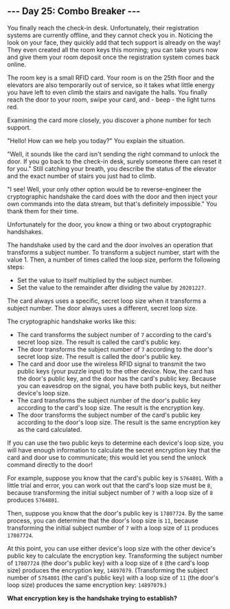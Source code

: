 ## --- Day 25: Combo Breaker ---

You finally reach the check-in desk. Unfortunately, their registration systems are currently offline, and they cannot check you in. Noticing the look on your face, they quickly add that tech support is already on the way! They even created all the room keys this morning; you can take yours now and give them your room deposit once the registration system comes back online.

The room key is a small RFID card. Your room is on the 25th floor and the elevators are also temporarily out of service, so it takes what little energy you have left to even climb the stairs and navigate the halls. You finally reach the door to your room, swipe your card, and - beep - the light turns red.

Examining the card more closely, you discover a phone number for tech support.

"Hello! How can we help you today?" You explain the situation.

"Well, it sounds like the card isn't sending the right command to unlock the door. If you go back to the check-in desk, surely someone there can reset it for you." Still catching your breath, you describe the status of the elevator and the exact number of stairs you just had to climb.

"I see! Well, your only other option would be to reverse-engineer the cryptographic handshake the card does with the door and then inject your own commands into the data stream, but that's definitely impossible." You thank them for their time.

Unfortunately for the door, you know a thing or two about cryptographic handshakes.

The handshake used by the card and the door involves an operation that transforms a subject number. To transform a subject number, start with the value 1. Then, a number of times called the loop size, perform the following steps:

- Set the value to itself multiplied by the subject number.
- Set the value to the remainder after dividing the value by `20201227`.

The card always uses a specific, secret loop size when it transforms a subject number. The door always uses a different, secret loop size.

The cryptographic handshake works like this:

- The card transforms the subject number of `7` according to the card's secret loop size. The result is called the card's public key.
- The door transforms the subject number of `7` according to the door's secret loop size. The result is called the door's public key.
- The card and door use the wireless RFID signal to transmit the two public keys (your puzzle input) to the other device. Now, the card has the door's public key, and the door has the card's public key. Because you can eavesdrop on the signal, you have both public keys, but neither device's loop size.
- The card transforms the subject number of the door's public key according to the card's loop size. The result is the encryption key.
- The door transforms the subject number of the card's public key according to the door's loop size. The result is the same encryption key as the card calculated.

If you can use the two public keys to determine each device's loop size, you will have enough information to calculate the secret encryption key that the card and door use to communicate; this would let you send the unlock command directly to the door!

For example, suppose you know that the card's public key is `5764801`. With a little trial and error, you can work out that the card's loop size must be `8`, because transforming the initial subject number of `7` with a loop size of `8` produces `5764801`.

Then, suppose you know that the door's public key is `17807724`. By the same process, you can determine that the door's loop size is `11`, because transforming the initial subject number of `7` with a loop size of `11` produces `17807724`.

At this point, you can use either device's loop size with the other device's public key to calculate the encryption key. Transforming the subject number of `17807724` (the door's public key) with a loop size of `8` (the card's loop size) produces the encryption key, `14897079`. (Transforming the subject number of `5764801` (the card's public key) with a loop size of `11` (the door's loop size) produces the same encryption key: `14897079`.)

**What encryption key is the handshake trying to establish?**
